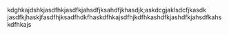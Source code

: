 kdghkajdshkjasdfhkjasdfkjahsdfjksahdfjkhasdjk;askdcgjaklsdcfjkasdk jasdfkjhaskjfasdfhjksadfhdkfhaskdfhkajsdfhjkdfhkashdfkjashdfkjahsdfkahskdfhkajs
